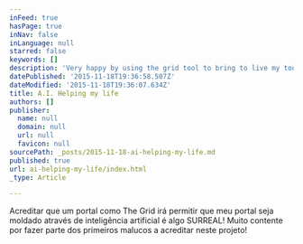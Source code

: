 ```yaml
---
inFeed: true
hasPage: true
inNav: false
inLanguage: null
starred: false
keywords: []
description: 'Very happy by using the grid tool to bring to live my toughts!'
datePublished: '2015-11-18T19:36:58.507Z'
dateModified: '2015-11-18T19:36:07.634Z'
title: A.I. Helping my life
authors: []
publisher:
  name: null
  domain: null
  url: null
  favicon: null
sourcePath: _posts/2015-11-18-ai-helping-my-life.md
published: true
url: ai-helping-my-life/index.html
_type: Article

---
```

Acreditar que um portal como The Grid irá permitir que meu portal seja moldado através de inteligência artificial é algo SURREAL! Muito contente por fazer parte dos primeiros malucos a acreditar neste projeto!